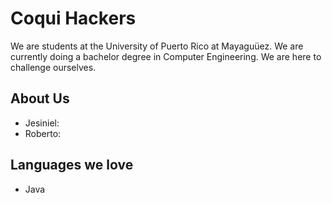 
# Coqui Hackers

We are students at the University of Puerto Rico at Mayaguüez. We are currently doing a bachelor degree in Computer Engineering.
We are here to challenge ourselves.

## About Us

- Jesiniel: 
- Roberto: 

## Languages we love

- Java
